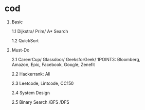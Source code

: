 cod
===
1. Basic
   
   1.1 Dijkstra/ Prim/ A* Search

   1.2 QuickSort

2. Must-Do

   2.1 CareerCup/ Glassdoor/ GeeksforGeek/ 1POINT3: Bloomberg, Amazon, Epic, Facebook, Google, Zenefit
   
   2.2 Hackerrank: All
   
   2.3 Leetcode, Lintcode, CC150
   
   2.4 System Design
   
   2.5 Binary Search /BFS /DFS
   
